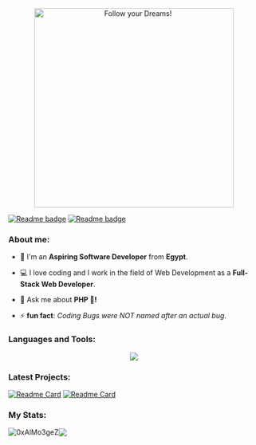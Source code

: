 <div style="text-align: center;"> 
  <img width="400" src="https://readme-typing-svg.herokuapp.com?font=JetBrains+Mono&weight=600&size=30&duration=2500&color=00f200&width=535&lines=Hi..;I'm+Muhammad+(:;I+love+Computers!;WBU?;let's+Connect+<3"  alt="Follow your Dreams!"/>
</div>

[![Readme badge](https://img.shields.io/badge/Portfolio-255E63?style=for-the-badge&logo=About.me&logoColor=white)](https://my-portfolio-nine-nu-78.vercel.app/)
[![Readme badge](https://img.shields.io/badge/dynamic/json?style=for-the-badge&labelColor=black&color=%000000ff&label=Solved&query=solvedOverTotal&url=https%3A%2F%2Fleetcode-badge.vercel.app%2Fapi%2Fusers%2F0xAlMo3geZ&logo=leetcode&logoColor=green)](https://leetcode.com/0xAlMo3geZ/)

<div>
  <h3 align="left">About me:</h3>

  - 👨 I'm an **Aspiring Software Developer** from **Egypt**.

  - 💻 I love coding and I work in the field of Web Development as a **Full-Stack Web Developer**.

  - 💬 Ask me about **PHP 🐘!**

  - ⚡ **fun fact**: *Coding Bugs were NOT named after an actual bug.*
</div>

<div>
  <h3 align="left">Languages and Tools:</h3>
    <p align="center">
      <a href="https://github.com/0xAlMo3geZ">
        <img src="https://skillicons.dev/icons?i=html,css,js,tailwind,vue,php,mysql,laravel,python,git,linux&perline=11" />
      </a>
    </p>
</div>

### Latest Projects: 

[![Readme Card](https://github-readme-stats.vercel.app/api/pin/?username=0xAlMo3geZ&repo=larazillow&theme=gotham&hide_border=true)](https://github.com/0xAlMo3geZ/larazillow)
[![Readme Card](https://github-readme-stats.vercel.app/api/pin/?username=0xAlMo3geZ&repo=music-app&theme=gotham&hide_border=true)](https://github.com/0xAlMo3geZ/music-app)

### My Stats:

<div align="left">
 
<img align="center" src="https://github-readme-streak-stats.herokuapp.com/?user=0xAlMo3geZ&theme=gotham&hide_border=true" alt="0xAlMo3geZ" /><img align="center" src="https://github-readme-stats.vercel.app/api?username=0xAlMo3geZ&theme=gotham&show_icons=true&hide_border=true&hide_rank=true" />
 
</div>
